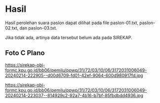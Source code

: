 # Hasil

Hasil perolehan suara paslon dapat dilihat pada file paslon-01.txt, paslon-02.txt, dan paslon-03.txt.

Jika tidak ada, artinya data tersebut belum ada pada SIREKAP.

## Foto C Plano

https://sirekap-obj-formc.kpu.go.id/bb06/pemilu/ppwp/31/72/03/10/06/3172031006049-20240214-222905--d00d6709-fd01-42ef-9064-600d980917fd.jpg

https://sirekap-obj-formc.kpu.go.id/bb06/pemilu/ppwp/31/72/03/10/06/3172031006049-20240214-223037--814929c2-92a7-4b16-b7bf-85fbdbdd4936.jpg
